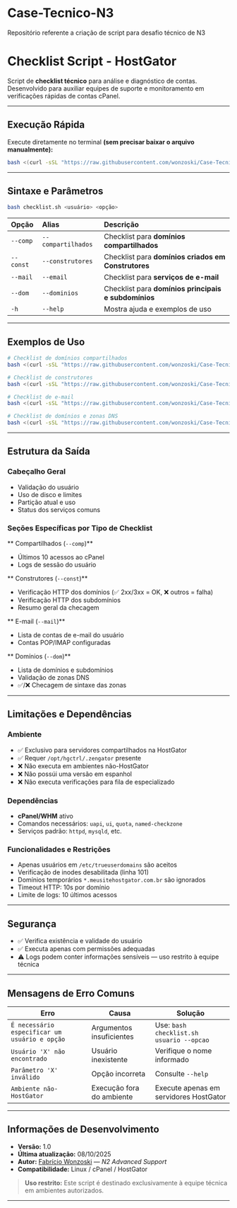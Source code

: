 # Case-Tecnico-N3
Repositório referente a criação de script para desafio técnico de N3

# Checklist Script - HostGator

Script de **checklist técnico** para análise e diagnóstico de contas.
Desenvolvido para auxiliar equipes de suporte e monitoramento em verificações rápidas de contas cPanel.

---

## Execução Rápida

Execute diretamente no terminal **(sem precisar baixar o arquivo manualmente):**

```bash
bash <(curl -sSL "https://raw.githubusercontent.com/wonzoski/Case-Tecnico-N3/main/forum_checklist.sh") <usuário> <opção>
```

---

## Sintaxe e Parâmetros

```bash
bash checklist.sh <usuário> <opção>
```

| Opção     | Alias              | Descrição                                            |
| :-------- | :----------------- | :--------------------------------------------------- |
| `--comp`  | `--compartilhados` | Checklist para **domínios compartilhados**           |
| `--const` | `--construtores`   | Checklist para **domínios criados em Construtores**  |
| `--mail`  | `--email`          | Checklist para **serviços de e-mail**                |
| `--dom`   | `--dominios`       | Checklist para **domínios principais e subdomínios** |
| `-h`      | `--help`           | Mostra ajuda e exemplos de uso                       |

---

## Exemplos de Uso

```bash
# Checklist de domínios compartilhados
bash <(curl -sSL "https://raw.githubusercontent.com/wonzoski/Case-Tecnico-N3/main/forum_checklist.sh") meuusuario --comp

# Checklist de construtores
bash <(curl -sSL "https://raw.githubusercontent.com/wonzoski/Case-Tecnico-N3/main/forum_checklist.sh") meuusuario --const

# Checklist de e-mail
bash <(curl -sSL "https://raw.githubusercontent.com/wonzoski/Case-Tecnico-N3/main/forum_checklist.sh") meuusuario --mail

# Checklist de domínios e zonas DNS
bash <(curl -sSL "https://raw.githubusercontent.com/wonzoski/Case-Tecnico-N3/main/forum_checklist.sh") meuusuario --dom
```

---

## Estrutura da Saída

### Cabeçalho Geral

* Validação do usuário
* Uso de disco e limites
* Partição atual e uso
* Status dos serviços comuns

### Seções Específicas por Tipo de Checklist

** Compartilhados (`--comp`)**

* Últimos 10 acessos ao cPanel
* Logs de sessão do usuário

** Construtores (`--const`)**

* Verificação HTTP dos domínios (✅ 2xx/3xx = OK, ❌ outros = falha)
* Verificação HTTP dos subdomínios
* Resumo geral da checagem

** E-mail (`--mail`)**

* Lista de contas de e-mail do usuário
* Contas POP/IMAP configuradas

** Domínios (`--dom`)**

* Lista de domínios e subdomínios
* Validação de zonas DNS
* ✅/❌ Checagem de sintaxe das zonas

---

## Limitações e Dependências

### Ambiente

* ✅ Exclusivo para servidores compartilhados na HostGator
* ✅ Requer `/opt/hgctrl/.zengator` presente
* ❌ Não executa em ambientes não-HostGator
* ❌ Não possúi uma versão em espanhol
* ❌ Não executa verificações para fila de especializado

### Dependências

* **cPanel/WHM** ativo
* Comandos necessários: `uapi`, `ui`, `quota`, `named-checkzone`
* Serviços padrão: `httpd`, `mysqld`, etc.

### Funcionalidades e Restrições

* Apenas usuários em `/etc/trueuserdomains` são aceitos
* Verificação de inodes desabilitada (linha 101)
* Domínios temporários `*.meusitehostgator.com.br` são ignorados
* Timeout HTTP: 10s por domínio
* Limite de logs: 10 últimos acessos

---

## Segurança

* ✅ Verifica existência e validade do usuário
* ✅ Executa apenas com permissões adequadas
* ⚠️ Logs podem conter informações sensíveis — uso restrito à equipe técnica

---

## Mensagens de Erro Comuns

| Erro                                          | Causa                     | Solução                                  |
| --------------------------------------------- | ------------------------- | ---------------------------------------- |
| `É necessário especificar um usuário e opção` | Argumentos insuficientes  | Use: `bash checklist.sh usuario --opcao` |
| `Usuário 'X' não encontrado`                  | Usuário inexistente       | Verifique o nome informado               |
| `Parâmetro 'X' inválido`                      | Opção incorreta           | Consulte `--help`                        |
| `Ambiente não-HostGator`                      | Execução fora do ambiente | Execute apenas em servidores HostGator   |

---

## Informações de Desenvolvimento

* **Versão:** 1.0
* **Última atualização:** 08/10/2025
* **Autor:** [Fabrício Wonzoski](https://github.com/wonzoski) — *N2 Advanced Support*
* **Compatibilidade:** Linux / cPanel / HostGator

> **Uso restrito:** Este script é destinado exclusivamente à equipe técnica em ambientes autorizados.

---
